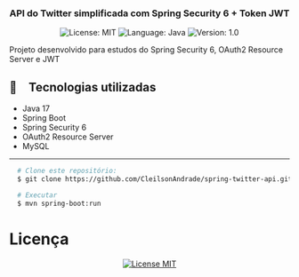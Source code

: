 <h3 align="center">
  API do Twitter simplificada com Spring Security 6 + Token JWT
</h3>

<p align="center">

  <img alt="License: MIT" src="https://img.shields.io/badge/license-MIT-%2304D361">
  <img alt="Language: Java" src="https://img.shields.io/badge/language-java-green">
  <img alt="Version: 1.0" src="https://img.shields.io/badge/version-1.0-yellowgreen">

</p>

Projeto desenvolvido para estudos do Spring Security 6, OAuth2 Resource Server e JWT

## :rocket: Tecnologias utilizadas

* Java 17
* Spring Boot
* Spring Security 6
* OAuth2 Resource Server
* MySQL

---

```bash
  # Clone este repositório:
  $ git clone https://github.com/CleilsonAndrade/spring-twitter-api.git

  # Executar
  $ mvn spring-boot:run
```

# Licença

<p align="center"><a href="https://github.com/CleilsonAndrade/spring-twitter-api/blob/master/license"><img src="https://img.shields.io/badge/licence-MIT-blue.svg?style=flat-square" alt="License MIT" data-canonical-src="https://img.shields.io/badge/licence-MIT-blue.svg?style=flat-square" style="max-width:100%;"></a></p>